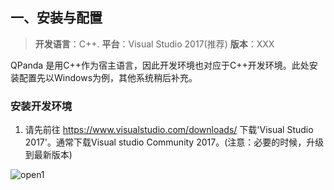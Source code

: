 ## 一、安装与配置
> **开发语言**：C++.
> **平台**：Visual Studio 2017(推荐)
> **版本**：XXX

QPanda 是用C++作为宿主语言，因此开发环境也对应于C++开发环境。此处安装配置先以Windows为例，其他系统稍后补充。

###	安装开发环境
1.	 请先前往 https://www.visualstudio.com/downloads/ 下载'Visual Studio 2017'。通常下载Visual studio Community 2017。(注意：必要的时候，升级到最新版本)

![open1](./img/1.1software.png)
